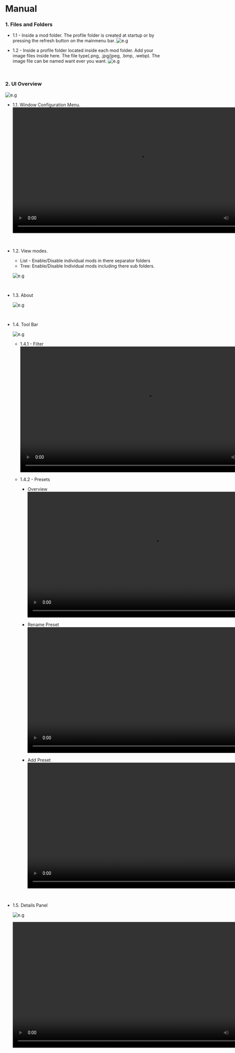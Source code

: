 
# Manual

   ### 1. Files and Folders

   - 1.1 - Inside a mod folder. The profile folder is created at startup or by pressing the refresh button on the mainmenu bar.
      ![e.g](assets/screenshots/features/file_folders/mod.png)


   - 1.2 - Inside a profile folder located inside each mod folder. Add your image files inside here. The file type(.png, .jpg/jpeg, .bmp, .webp). The image file can be named want ever you want.
      ![e.g](assets/screenshots/features/file_folders/profile.png)


<p>&nbsp;</p>


   ### 2. UI Overview
   ![e.g](assets\screenshots\features\ui\ui.png)


   - 1.1. Window Configuration Menu.
   <video src="assets\screenshots\features\config.mp4" width="800" height="400*2" controls></video>
   

<p>&nbsp;</p>


   - 1.2. View modes.
     - List - Enable/Disable individual mods in there separator folders 
     - Tree: Enable/Disable Individual mods including there sub folders.
      
      ![e.g](assets/screenshots/features/ui/viewmodes.png)



 <p>&nbsp;</p>


   - 1.3. About

      ![e.g](assets/screenshots/features/ui/about.png)



 <p>&nbsp;</p>



   - 1.4. Tool Bar
      
      ![e.g](assets/screenshots/features/ui/bar.png)


      - 1.4.1 - Filter
         <video src="assets\screenshots\features\ui\filter.mp4" width="800" height="400*2" controls></video>


      - 1.4.2 - Presets

         - Overview
         <video src="assets\screenshots\features\ui\presets.mp4" width="800" height="400*2" controls></video>

         - Rename Preset
         <video src="assets\screenshots\features\ui\rename.mp4" width="800" height="400*2" controls></video>

         - Add Preset
          <video src="assets\screenshots\features\ui\addtopresets.mp4" width="800" height="400*2" controls></video>


      
 <p>&nbsp;</p>
 
   

   - 1.5.  Details Panel
   
      ![e.g](assets\screenshots\features\ui\detailspanel.png)


      <video src="assets\screenshots\features\ui\details panel.mp4" width="800" height="400*2" controls></video>



  <p>&nbsp;</p>








